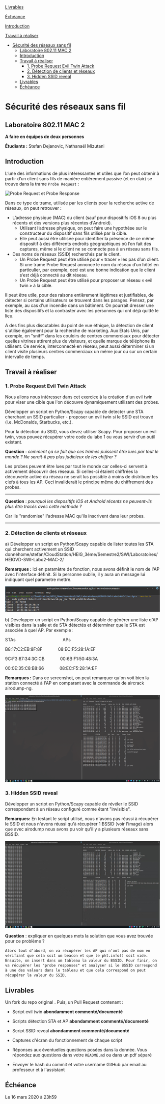 [Livrables](#livrables)

[Échéance](#échéance)

[Introduction](#introduction)

[Travail à réaliser](#travail-à-réaliser)

- [Sécurité des réseaux sans fil](#s%c3%a9curit%c3%a9-des-r%c3%a9seaux-sans-fil)
  - [Laboratoire 802.11 MAC 2](#laboratoire-80211-mac-2)
  - [Introduction](#introduction)
  - [Travail à réaliser](#travail-%c3%a0-r%c3%a9aliser)
    - [1. Probe Request Evil Twin Attack](#1-probe-request-evil-twin-attack)
    - [2. Détection de clients et réseaux](#2-d%c3%a9tection-de-clients-et-r%c3%a9seaux)
    - [3. Hidden SSID reveal](#3-hidden-ssid-reveal)
  - [Livrables](#livrables)
  - [Échéance](#%c3%89ch%c3%a9ance)

# Sécurité des réseaux sans fil

## Laboratoire 802.11 MAC 2

__A faire en équipes de deux personnes__

**Étudiants :** Stefan Dejanovic, Nathanaël Mizutani

## Introduction

L’une des informations de plus intéressantes et utiles que l’on peut obtenir à partir d’un client sans fils de manière entièrement passive (et en clair) se trouve dans la trame ``Probe Request`` :

![Probe Request et Probe Response](images/probes.png)

Dans ce type de trame, utilisée par les clients pour la recherche active de réseaux, on peut retrouver :

* L’adresse physique (MAC) du client (sauf pour dispositifs iOS 8 ou plus récents et des versions plus récentes d'Android). 
	* Utilisant l’adresse physique, on peut faire une hypothèse sur le constructeur du dispositif sans fils utilisé par la cible.
	* Elle peut aussi être utilisée pour identifier la présence de ce même dispositif à des différents endroits géographiques où l’on fait des captures, même si le client ne se connecte pas à un réseau sans fils.
* Des noms de réseaux (SSID) recherchés par le client.
	* Un Probe Request peut être utilisé pour « tracer » les pas d’un client. Si une trame Probe Request annonce le nom du réseau d’un hôtel en particulier, par exemple, ceci est une bonne indication que le client s’est déjà connecté au dit réseau. 
	* Un Probe Request peut être utilisé pour proposer un réseau « evil twin » à la cible.

Il peut être utile, pour des raisons entièrement légitimes et justifiables, de détecter si certains utilisateurs se trouvent dans les parages. Pensez, par exemple, au cas d'un incendie dans un bâtiment. On pourrait dresser une liste des dispositifs et la contraster avec les personnes qui ont déjà quitté le lieu.

A des fins plus discutables du point de vue éthique, la détection de client s'utilise également pour la recherche de marketing. Aux Etats Unis, par exemple, on "sniff" dans les couloirs de centres commerciaux pour détecter quelles vitrines attirent plus de visiteurs, et quelle marque de téléphone ils utilisent. Ce service, interconnecté en réseau, peut aussi déterminer si un client visite plusieurs centres commerciaux un même jour ou sur un certain intervalle de temps.

## Travail à réaliser

### 1. Probe Request Evil Twin Attack

Nous allons nous intéresser dans cet exercice à la création d'un evil twin pour viser une cible que l'on découvre dynamiquement utilisant des probes.

Développer un script en Python/Scapy capable de detecter une STA cherchant un SSID particulier - proposer un evil twin si le SSID est trouvé (i.e. McDonalds, Starbucks, etc.).

Pour la détection du SSID, vous devez utiliser Scapy. Pour proposer un evil twin, vous pouvez récupérer votre code du labo 1 ou vous servir d'un outil existant.

__Question__ : *comment ça se fait que ces trames puissent être lues par tout le monde ? Ne serait-il pas plus judicieux de les chiffrer ?*

<p>Les probes peuvent être lues par tout le monde car celles-ci servent à activement découvrir des réseaux. Si celles-ci étaient chiffrées la découverte active du réseau ne serait lus possible à moins de distribuer les clefs à tous les AP. Ceci invaliderait le principe même du chiffrement des probes.</p>

---

__Question__ : *pourquoi les dispositifs iOS et Android récents ne peuvent-ils plus être tracés avec cette méthode ?*

<p>Car ils "randomise" l'adresse MAC qu'ils inscrivent dans leur probes.</p>

---


### 2. Détection de clients et réseaux

a) Développer un script en Python/Scapy capable de lister toutes les STA qui cherchent activement un SSID donnéhome/stefan/CloudStation/HEIG_3ème/Semestre2/SWI/Laboratoires/HEIGVD-SWI-Labo2-MAC-2/

**Remarques :** Ici en paramètre de fonction, nous avons définit le nom de l'AP avec l'interface définit. Si la personne oublie, il y aura un message lui indiquant quel parametre mettre.

![](images/Step2a.png)

b) Développer un script en Python/Scapy capable de générer une liste d'AP visibles dans la salle et de STA détectés et déterminer quelle STA est associée à quel AP. Par exemple :

STAs &nbsp; &nbsp; &nbsp; &nbsp; &nbsp; &nbsp; &nbsp; &nbsp; &nbsp; &nbsp; &nbsp; &nbsp; &nbsp; &nbsp; &nbsp; &nbsp; &nbsp; &nbsp; &nbsp; APs

B8:17:C2:EB:8F:8F &nbsp; &nbsp; &nbsp; &nbsp; &nbsp; &nbsp; 08:EC:F5:28:1A:EF

9C:F3:87:34:3C:CB &nbsp; &nbsp; &nbsp; &nbsp; &nbsp; &nbsp; 00:6B:F1:50:48:3A

00:0E:35:C8:B8:66 &nbsp; &nbsp; &nbsp; &nbsp; &nbsp; &nbsp; 08:EC:F5:28:1A:EF

**Remarques :** Dans ce screenshot, on peut remarquer qu'on voit bien la station connecté à l'AP en comparant avec la commande de aircrack airodump-ng.

![](images/Step2b.png)

### 3. Hidden SSID reveal

Développer un script en Python/Scapy capable de révéler le SSID correspondant à un réseau configuré comme étant "invisible".

**Remarques:** En testant le script utilisé, nous n'avons pas réussi à récupérer le SSID et nous n'avons réussi qu'à récupérer 1 BSSID (voir l'image) alors que avec airodump nous avons pu voir qu'il y a plusieurs réseaux sans BSSID.

![](images/Step3.jpg)

__Question__ : expliquer en quelques mots la solution que vous avez trouvée pour ce problème ?

```
Alors tout d'abord, on va récupérer les AP qui n'ont pas de nom en vérifiant que cela soit un beacon et que le pkt.info() soit vide. Ensuite, on insert dans un tableau la valeur du BSSID. Pour finir, on va récupérer les "probe responses" et analyser si le BSSID correspond à une des valeurs dans le tableau et que cela correspond on peut récupérer la valeur du SSID.
```



## Livrables

Un fork du repo original . Puis, un Pull Request contenant :

- Script evil twin __abondamment commenté/documenté__

- Scripts détection STA et AP __abondamment commenté/documenté__

- Script SSID reveal __abondamment commenté/documenté__

- Captures d'écran du fonctionnement de chaque script

-	Réponses aux éventuelles questions posées dans la donnée. Vous répondez aux questions dans votre ```README.md``` ou dans un pdf séparé

-	Envoyer le hash du commit et votre username GitHub par email au professeur et à l'assistant


## Échéance

Le 16 mars 2020 à 23h59
